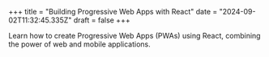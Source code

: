 +++
title = "Building Progressive Web Apps with React"
date = "2024-09-02T11:32:45.335Z"
draft = false
+++

  Learn how to create Progressive Web Apps (PWAs) using React, combining the power of web and mobile applications.
        
